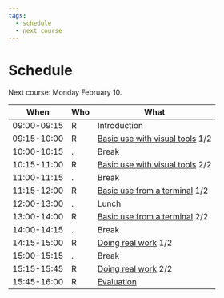 ```yaml
---
tags:
  - schedule
  - next course
---
```


# Schedule

Next course: Monday February 10.

<!-- Indeed, line lengths beyond 80 characters -->
<!-- markdownlint-disable MD013 -->

When       |Who|What
-----------|---|-----------------
09:00-09:15|R  |Introduction
09:15-10:00|R  |[Basic use with visual tools](../sessions/introduction_visual.md) 1/2
10:00-10:15|.  |Break
10:15-11:00|R  |[Basic use with visual tools](../sessions/introduction_visual.md) 2/2
11:00-11:15|.  |Break
11:15-12:00|R  |[Basic use from a terminal](../sessions/introduction_terminal.md) 1/2
12:00-13:00|.  |Lunch
13:00-14:00|R  |[Basic use from a terminal](../sessions/introduction_terminal.md) 2/2
14:00-14:15|.  |Break
14:15-15:00|R  |[Doing real work](../sessions/introduction_real_work.md) 1/2
15:00-15:15|.  |Break
15:15-15:45|R  |[Doing real work](../sessions/introduction_real_work.md) 2/2
15:45-16:00|R  |[Evaluation](../misc/evaluation.md)

<!-- markdownlint-enable MD013 -->
